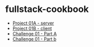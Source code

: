 # fullstack-cookbook

* [Project 01A - server](./project01-a//README.md)
* [Project 01B - client](./project01-b/ReadMe.md)
* [Challenge 01 - Part A](./challenge01-a/ReadMe.md)
* [Challenge 01 - Part b](./challenge01-b/ReadMe.md)
